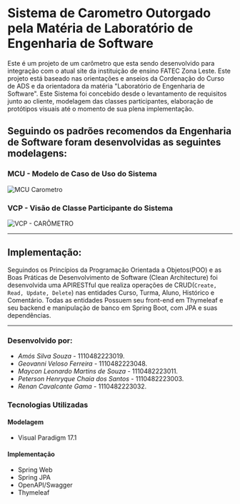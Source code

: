 # Sistema de Carometro Outorgado pela Matéria de Laboratório de Engenharia de Software
Este é um projeto de um carômetro que esta sendo desenvolvido para integração com o atual site da instituição de ensino FATEC Zona Leste.
Este projeto está baseado nas orientações e anseios da Cordenação do Curso de ADS e da orientadora da matéria "Laboratório de Engenharia de Software".
Este Sistema foi concebido desde o levantamento de requisitos junto ao cliente, modelagem das classes participantes, elaboração de protótipos visuais até o momento de sua plena implementação.

## Seguindo os padrões recomendos da Engenharia de Software foram desenvolvidas as seguintes modelagens:
### MCU - Modelo de Caso de Uso do Sistema
![MCU Carometro](https://github.com/user-attachments/assets/6e77f5cf-7781-41d2-859c-0dbcdfe18878)

### VCP - Visão de Classe Participante do Sistema
![VCP - CARÔMETRO](https://drive.google.com/uc?export=view&id=1i9fW8vR-Ma58dkj6ys4isy6xho3I4kes)


---

## Implementação:
Seguindos os Princípios da Programação Orientada a Objetos(POO) e as Boas Práticas de Desenvolvimento de Software (Clean Architecture) foi desenvolvida uma
APIRESTful que realiza operações de CRUD(`Create, Read, Update, Delete`) nas entidades Curso, Turma, Aluno, Histórico e Comentário.
Todas as entidades Possuem seu front-end em Thymeleaf e seu backend e manipulação de banco em Spring Boot, com JPA e suas dependências.

---

### Desenvolvido por:
  - *Amós Silva Souza* - 1110482223019.
  - *Geovanni Veloso Ferreira* - 1110482223048.
  - *Maycon Leonardo Martins de Souza* - 1110482223011.
  - *Peterson Henryque Chaia dos Santos* - 1110482223003.
  - *Renan Cavalcante Gama* - 1110482223032.
    
### Tecnologias Utilizadas
#### Modelagem
  - Visual Paradigm 17.1
  
#### Implementação
  - Spring Web
  - Spring JPA
  - OpenAPI/Swagger
  - Thymeleaf
